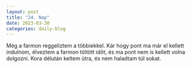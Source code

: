 ```yaml
---
layout: post
title: "24. Nap"
date: 2023-03-30
categories: daily-blog
---
```


Még a farmon reggeliztem a többiekkel. Kár hogy pont ma már el kellett indulnom, élveztem a farmon töltött időt, és ma pont nem is kellett volna dolgozni. Kora délután keltem útra, és nem haladtam túl sokat. 
